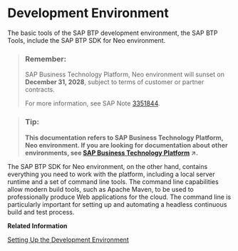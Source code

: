 <!-- loio76134059711e1014839a8273b0e91070 -->

# Development Environment

The basic tools of the SAP BTP development environment, the SAP BTP Tools, include the SAP BTP SDK for Neo environment.

> ### Remember:  
> SAP Business Technology Platform, Neo environment will sunset on **December 31, 2028**, subject to terms of customer or partner contracts.
> 
> For more information, see SAP Note [3351844](https://me.sap.com/notes/3351844).

> ### Tip:  
> **This documentation refers to SAP Business Technology Platform, Neo environment. If you are looking for documentation about other environments, see [SAP Business Technology Platform](https://help.sap.com/viewer/65de2977205c403bbc107264b8eccf4b/Cloud/en-US/6a2c1ab5a31b4ed9a2ce17a5329e1dd8.html "SAP Business Technology Platform (SAP BTP) is an integrated offering comprised of four technology portfolios: database and data management, application development and integration, analytics, and intelligent technologies. The platform offers users the ability to turn data into business value, compose end-to-end business processes, and build and extend SAP applications quickly.") :arrow_upper_right:.**



The SAP BTP SDK for Neo environment, on the other hand, contains everything you need to work with the platform, including a local server runtime and a set of command line tools. The command line capabilities allow modern build tools, such as Apache Maven, to be used to professionally produce Web applications for the cloud. The command line is particularly important for setting up and automating a headless continuous build and test process.

**Related Information**  


[Setting Up the Development Environment](setting-up-the-development-environment-e815ca4.md)

 <?sap-ot O2O class="- topic/link " href="76135112711e1014839a8273b0e91070.xml" text="" desc="" xtrc="link:2" xtrf="file:/home/builder/src/dita-all/jjq1673438782153/loio9fe952ba277c471bbad80cd40548bb84_en-US/src/content/localization/en-us/76134059711e1014839a8273b0e91070.xml" output-class="" outputTopicFile="file:/home/builder/tp.net.sf.dita-ot/2.3/plugins/com.elovirta.dita.markdown_1.3.0/xsl/dita2markdownImpl.xsl" ?> 

